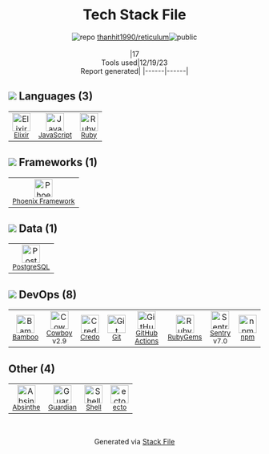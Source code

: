 <!--
&lt;--- Readme.md Snippet without images Start ---&gt;
## Tech Stack
thanhit1990/reticulum is built on the following main stack:

- [Sentry](https://sentry.io/welcome/?utm_source=stackshare&utm_medium=link&utm_campaign=profile) – Exception Monitoring
- [Ruby](https://www.ruby-lang.org) – Languages
- [PostgreSQL](http://www.postgresql.org/) – Databases
- [JavaScript](https://developer.mozilla.org/en-US/docs/Web/JavaScript) – Languages
- [Bamboo](https://www.atlassian.com/software/bamboo) – Continuous Integration
- [Elixir](http://elixir-lang.org/) – Languages
- [Guardian](http://guardianjs.com/) – User Management and Authentication
- [Cowboy](https://github.com/ninenines/cowboy) – Web Servers
- [Phoenix Framework](http://www.phoenixframework.org) – Frameworks (Full Stack)
- [Shell](https://en.wikipedia.org/wiki/Shell_script) – Shells
- [Credo](http://credo-ci.org/) – Code Review
- [GitHub Actions](https://github.com/features/actions) – Continuous Integration

Full tech stack [here](/techstack.md)

&lt;--- Readme.md Snippet without images End ---&gt;

&lt;--- Readme.md Snippet with images Start ---&gt;
## Tech Stack
thanhit1990/reticulum is built on the following main stack:

- <img width='25' height='25' src='https://img.stackshare.io/service/191/default_9262326592c97828a2a4299dec085a3674dd05f4.png' alt='Sentry'/> [Sentry](https://sentry.io/welcome/?utm_source=stackshare&utm_medium=link&utm_campaign=profile) – Exception Monitoring
- <img width='25' height='25' src='https://img.stackshare.io/service/989/ruby.png' alt='Ruby'/> [Ruby](https://www.ruby-lang.org) – Languages
- <img width='25' height='25' src='https://img.stackshare.io/service/1028/ASOhU5xJ.png' alt='PostgreSQL'/> [PostgreSQL](http://www.postgresql.org/) – Databases
- <img width='25' height='25' src='https://img.stackshare.io/service/1209/javascript.jpeg' alt='JavaScript'/> [JavaScript](https://developer.mozilla.org/en-US/docs/Web/JavaScript) – Languages
- <img width='25' height='25' src='https://img.stackshare.io/service/1729/bamboo.png' alt='Bamboo'/> [Bamboo](https://www.atlassian.com/software/bamboo) – Continuous Integration
- <img width='25' height='25' src='https://img.stackshare.io/service/1974/drop.png' alt='Elixir'/> [Elixir](http://elixir-lang.org/) – Languages
- <img width='25' height='25' src='https://img.stackshare.io/no-img-open-source.png' alt='Guardian'/> [Guardian](http://guardianjs.com/) – User Management and Authentication
- <img width='25' height='25' src='https://img.stackshare.io/service/2738/1166740.png' alt='Cowboy'/> [Cowboy](https://github.com/ninenines/cowboy) – Web Servers
- <img width='25' height='25' src='https://img.stackshare.io/service/3262/-s9uoLIN.png' alt='Phoenix Framework'/> [Phoenix Framework](http://www.phoenixframework.org) – Frameworks (Full Stack)
- <img width='25' height='25' src='https://img.stackshare.io/service/4631/default_c2062d40130562bdc836c13dbca02d318205a962.png' alt='Shell'/> [Shell](https://en.wikipedia.org/wiki/Shell_script) – Shells
- <img width='25' height='25' src='https://img.stackshare.io/service/5767/logo-462574d6fafd52114ceb5556a09cdf5a.png' alt='Credo'/> [Credo](http://credo-ci.org/) – Code Review
- <img width='25' height='25' src='https://img.stackshare.io/service/11563/actions.png' alt='GitHub Actions'/> [GitHub Actions](https://github.com/features/actions) – Continuous Integration

Full tech stack [here](/techstack.md)

&lt;--- Readme.md Snippet with images End ---&gt;
-->
<div align="center">

# Tech Stack File
![](https://img.stackshare.io/repo.svg "repo") [thanhit1990/reticulum](https://github.com/thanhit1990/reticulum)![](https://img.stackshare.io/public_badge.svg "public")
<br/><br/>
|17<br/>Tools used|12/19/23 <br/>Report generated|
|------|------|
</div>

## <img src='https://img.stackshare.io/languages.svg'/> Languages (3)
<table><tr>
  <td align='center'>
  <img width='36' height='36' src='https://img.stackshare.io/service/1974/drop.png' alt='Elixir'>
  <br>
  <sub><a href="http://elixir-lang.org/">Elixir</a></sub>
  <br>
  <sub></sub>
</td>

<td align='center'>
  <img width='36' height='36' src='https://img.stackshare.io/service/1209/javascript.jpeg' alt='JavaScript'>
  <br>
  <sub><a href="https://developer.mozilla.org/en-US/docs/Web/JavaScript">JavaScript</a></sub>
  <br>
  <sub></sub>
</td>

<td align='center'>
  <img width='36' height='36' src='https://img.stackshare.io/service/989/ruby.png' alt='Ruby'>
  <br>
  <sub><a href="https://www.ruby-lang.org">Ruby</a></sub>
  <br>
  <sub></sub>
</td>

</tr>
</table>

## <img src='https://img.stackshare.io/frameworks.svg'/> Frameworks (1)
<table><tr>
  <td align='center'>
  <img width='36' height='36' src='https://img.stackshare.io/service/3262/-s9uoLIN.png' alt='Phoenix Framework'>
  <br>
  <sub><a href="http://www.phoenixframework.org">Phoenix Framework</a></sub>
  <br>
  <sub></sub>
</td>

</tr>
</table>

## <img src='https://img.stackshare.io/databases.svg'/> Data (1)
<table><tr>
  <td align='center'>
  <img width='36' height='36' src='https://img.stackshare.io/service/1028/ASOhU5xJ.png' alt='PostgreSQL'>
  <br>
  <sub><a href="http://www.postgresql.org/">PostgreSQL</a></sub>
  <br>
  <sub></sub>
</td>

</tr>
</table>

## <img src='https://img.stackshare.io/devops.svg'/> DevOps (8)
<table><tr>
  <td align='center'>
  <img width='36' height='36' src='https://img.stackshare.io/service/1729/bamboo.png' alt='Bamboo'>
  <br>
  <sub><a href="https://www.atlassian.com/software/bamboo">Bamboo</a></sub>
  <br>
  <sub></sub>
</td>

<td align='center'>
  <img width='36' height='36' src='https://img.stackshare.io/service/2738/1166740.png' alt='Cowboy'>
  <br>
  <sub><a href="https://github.com/ninenines/cowboy">Cowboy</a></sub>
  <br>
  <sub>v2.9</sub>
</td>

<td align='center'>
  <img width='36' height='36' src='https://img.stackshare.io/service/5767/logo-462574d6fafd52114ceb5556a09cdf5a.png' alt='Credo'>
  <br>
  <sub><a href="http://credo-ci.org/">Credo</a></sub>
  <br>
  <sub></sub>
</td>

<td align='center'>
  <img width='36' height='36' src='https://img.stackshare.io/service/1046/git.png' alt='Git'>
  <br>
  <sub><a href="http://git-scm.com/">Git</a></sub>
  <br>
  <sub></sub>
</td>

<td align='center'>
  <img width='36' height='36' src='https://img.stackshare.io/service/11563/actions.png' alt='GitHub Actions'>
  <br>
  <sub><a href="https://github.com/features/actions">GitHub Actions</a></sub>
  <br>
  <sub></sub>
</td>

<td align='center'>
  <img width='36' height='36' src='https://img.stackshare.io/service/12795/5jL6-BA5_400x400.jpeg' alt='RubyGems'>
  <br>
  <sub><a href="https://rubygems.org/">RubyGems</a></sub>
  <br>
  <sub></sub>
</td>

<td align='center'>
  <img width='36' height='36' src='https://img.stackshare.io/service/191/default_9262326592c97828a2a4299dec085a3674dd05f4.png' alt='Sentry'>
  <br>
  <sub><a href="https://sentry.io/welcome/?utm_source=stackshare&utm_medium=link&utm_campaign=profile">Sentry</a></sub>
  <br>
  <sub>v7.0</sub>
</td>

<td align='center'>
  <img width='36' height='36' src='https://img.stackshare.io/service/1120/lejvzrnlpb308aftn31u.png' alt='npm'>
  <br>
  <sub><a href="https://www.npmjs.com/">npm</a></sub>
  <br>
  <sub></sub>
</td>

</tr>
</table>

## Other (4)
<table><tr>
  <td align='center'>
  <img width='36' height='36' src='https://img.stackshare.io/service/10753/7e-Phm9y_normal.jpg' alt='Absinthe'>
  <br>
  <sub><a href="http://absinthe-graphql.org/">Absinthe</a></sub>
  <br>
  <sub></sub>
</td>

<td align='center'>
  <img width='36' height='36' src='https://img.stackshare.io/no-img-open-source.png' alt='Guardian'>
  <br>
  <sub><a href="http://guardianjs.com/">Guardian</a></sub>
  <br>
  <sub></sub>
</td>

<td align='center'>
  <img width='36' height='36' src='https://img.stackshare.io/service/4631/default_c2062d40130562bdc836c13dbca02d318205a962.png' alt='Shell'>
  <br>
  <sub><a href="https://en.wikipedia.org/wiki/Shell_script">Shell</a></sub>
  <br>
  <sub></sub>
</td>

<td align='center'>
  <img width='36' height='36' src='https://img.stackshare.io/service/4397/no-img-open-source.png' alt='ecto'>
  <br>
  <sub><a href="https://hexdocs.pm/ecto/Ecto.html">ecto</a></sub>
  <br>
  <sub></sub>
</td>

</tr>
</table>

<br/>
<div align='center'>

Generated via [Stack File](https://github.com/marketplace/stack-file)
